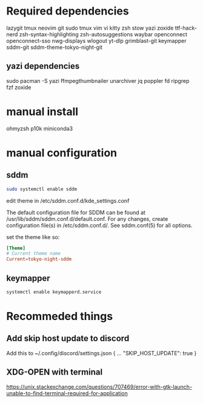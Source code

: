 <!-- TODO: remove some dependencis and make install script instead -->
# Required dependencies
lazygit
tmux
neovim
git
sudo
tmux
vim 
vi
kitty
zsh
stow
yazi
zoxide
ttf-hack-nerd
zsh-syntax-highlighting
zsh-autosuggestions
waybar
openconnect
openconnect-sso
nwg-displays <!-- super useful -->
wlogout
yt-dlp
grimblast-git
keymapper
sddm-git
sddm-theme-tokyo-night-git

## yazi dependencies
sudo pacman -S yazi ffmpegthumbnailer unarchiver jq poppler fd ripgrep fzf zoxide

# manual install
ohmyzsh
p10k
miniconda3 <!-- install from website -->

# manual configuration

## sddm

```bash
sudo systemctl enable sddm
```


edit theme in /etc/sddm.conf.d/kde_settings.conf

The default configuration file for SDDM can be found at /usr/lib/sddm/sddm.conf.d/default.conf. For any changes, create configuration file(s) in /etc/sddm.conf.d/. See sddm.conf(5) for all options.


set the theme like so:

```conf
[Theme]
# Current theme name
Current=tokyo-night-sddm
```



## keymapper 
```bash
systemctl enable keymapperd.service
```
# Recommeded things
## Add skip host update to discord
Add this to ~/.config/discord/settings.json
{
...
  "SKIP_HOST_UPDATE": true
}

## XDG-OPEN with terminal
https://unix.stackexchange.com/questions/707469/error-with-gtk-launch-unable-to-find-terminal-required-for-application 
